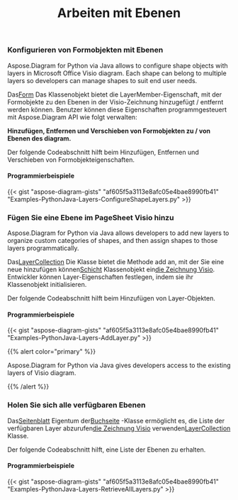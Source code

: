 ﻿---
title: Arbeiten mit Ebenen
type: docs
weight: 160
url: /de/python-java/working-with-layers/
---
### **Konfigurieren von Formobjekten mit Ebenen**
Aspose.Diagram for Python via Java allows to configure shape objects with layers in Microsoft Office Visio diagram. Each shape can belong to multiple layers so developers can manage shapes to suit end user needs.

 Das[Form](https://reference.aspose.com/diagram/java/com.aspose.diagram/Shape) Das Klassenobjekt bietet die LayerMember-Eigenschaft, mit der Formobjekte zu den Ebenen in der Visio-Zeichnung hinzugefügt / entfernt werden können. Benutzer können diese Eigenschaften programmgesteuert mit Aspose.Diagram API wie folgt verwalten:

**Hinzufügen, Entfernen und Verschieben von Formobjekten zu / von Ebenen des diagram.** 

Der folgende Codeabschnitt hilft beim Hinzufügen, Entfernen und Verschieben von Formobjekteigenschaften.
#### **Programmierbeispiele**
{{< gist "aspose-diagram-gists" "af605f5a3113e8afc05e4bae8990fb41" "Examples-PythonJava-Layers-ConfigureShapeLayers.py" >}}
### **Fügen Sie eine Ebene im PageSheet Visio hinzu**
Aspose.Diagram for Python via Java allows developers to add new layers to organize custom categories of shapes, and then assign shapes to those layers programmatically.

 Das[LayerCollection](https://reference.aspose.com/diagram/java/com.aspose.diagram/LayerCollection) Die Klasse bietet die Methode add an, mit der Sie eine neue hinzufügen können[Schicht](https://reference.aspose.com/diagram/java/com.aspose.diagram/layer) Klassenobjekt ein[die Zeichnung Visio](DrawingFlowChart.vsdx). Entwickler können Layer-Eigenschaften festlegen, indem sie ihr Klassenobjekt initialisieren.

Der folgende Codeabschnitt hilft beim Hinzufügen von Layer-Objekten.
#### **Programmierbeispiele**
{{< gist "aspose-diagram-gists" "af605f5a3113e8afc05e4bae8990fb41" "Examples-PythonJava-Layers-AddLayer.py" >}}

{{% alert color="primary" %}} 

Aspose.Diagram for Python via Java gives developers access to the existing layers of Visio diagram.

{{% /alert %}} 
### **Holen Sie sich alle verfügbaren Ebenen**
 Das[Seitenblatt](https://reference.aspose.com/diagram/java/com.aspose.diagram/PageSheet) Eigentum der[Buchseite](https://reference.aspose.com/diagram/java/com.aspose.diagram/Page) -Klasse ermöglicht es, die Liste der verfügbaren Layer abzurufen[die Zeichnung Visio](DrawingFlowChart.vsdx) verwenden[LayerCollection](https://reference.aspose.com/diagram/java/com.aspose.diagram/layercollection) Klasse.

Der folgende Codeabschnitt hilft, eine Liste der Ebenen zu erhalten.
#### **Programmierbeispiele**
{{< gist "aspose-diagram-gists" "af605f5a3113e8afc05e4bae8990fb41" "Examples-PythonJava-Layers-RetrieveAllLayers.py" >}}
